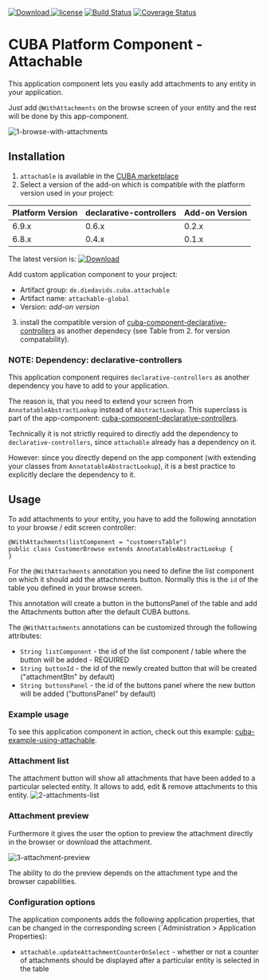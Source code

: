 [ ![Download](https://api.bintray.com/packages/mariodavid/cuba-components/cuba-component-attachable/images/download.svg) ](https://bintray.com/mariodavid/cuba-components/cuba-component-attachable/_latestVersion)
[![license](https://img.shields.io/badge/license-Apache%20License%202.0-blue.svg?style=flat)](http://www.apache.org/licenses/LICENSE-2.0)
[![Build Status](https://travis-ci.org/mariodavid/cuba-component-attachable.svg?branch=master)](https://travis-ci.org/mariodavid/cuba-component-attachable)
[![Coverage Status](https://coveralls.io/repos/github/mariodavid/cuba-component-attachable/badge.svg)](https://coveralls.io/github/mariodavid/cuba-component-attachable)

# CUBA Platform Component - Attachable

This application component lets you easily add attachments to any entity in your application.


Just add `@WithAttachments` on the browse screen of your entity and the rest will be done by this app-component.

![1-browse-with-attachments](https://github.com/mariodavid/cuba-component-attachable/blob/master/img/1-browse-with-attachments.png)



## Installation



1. `attachable` is available in the [CUBA marketplace](https://www.cuba-platform.com/marketplace)
2. Select a version of the add-on which is compatible with the platform version used in your project:

| Platform Version | declarative-controllers | Add-on Version |
| ---------------- | -------------- | -------------- |
| 6.9.x            | 0.6.x          | 0.2.x          |
| 6.8.x            | 0.4.x          | 0.1.x          |


The latest version is: [ ![Download](https://api.bintray.com/packages/mariodavid/cuba-components/cuba-component-attachable/images/download.svg) ](https://bintray.com/mariodavid/cuba-components/cuba-component-attachable/_latestVersion)

Add custom application component to your project:

* Artifact group: `de.diedavids.cuba.attachable`
* Artifact name: `attachable-global`
* Version: *add-on version*

3. install the compatible version of [cuba-component-declarative-controllers](https://github.com/balvi/cuba-component-declarative-controllers) as another dependecy (see Table from 2. for version compatability).


### NOTE: Dependency: declarative-controllers
This application component requires `declarative-controllers` as another dependency you have to add to your application.

The reason is, that you need to extend your screen from `AnnotatableAbstractLookup` instead of `AbstractLookup`.
This superclass is part of the app-component: [cuba-component-declarative-controllers](https://github.com/balvi/cuba-component-declarative-controllers).

Technically it is not strictly required to directly add the dependency to `declarative-controllers`, since `attachable` already has a dependency on it.

However: since you directly depend on the app component (with extending your classes from `AnnotatableAbstractLookup`), 
it is a best practice to explicitly declare the dependency to it.



## Usage

To add attachments to your entity, you have to add the following annotation to your browse / edit screen controller:

```
@WithAttachments(listComponent = "customersTable")
public class CustomerBrowse extends AnnotatableAbstractLookup {
}
```

For the `@WithAttachments` annotation you need to define the list component on which it should add the attachments button.
Normally this is the `id` of the table you defined in your browse screen.

This annotation will create a button in the buttonsPanel of the table and add the Attachments button after the default CUBA buttons.

The `@WithAttachments` annotations can be customized through the following attributes:

* `String listComponent` - the id of the list component / table where the button will be added - REQUIRED
* `String buttonId` - the id of the newly created button that will be created ("attachmentBtn" by default)
* `String buttonsPanel` - the id of the buttons panel where the new button will be added ("buttonsPanel" by default)


### Example usage
To see this application component in action, check out this example: [cuba-example-using-attachable](https://github.com/mariodavid/cuba-example-using-attachable).


### Attachment list

The attachment button will show all attachments that have been added to a particular selected entity.
It allows to add, edit & remove attachments to this entity.
![2-attachments-list](https://github.com/mariodavid/cuba-component-attachable/blob/master/img/2-attachments-list.png)

### Attachment preview
Furthermore it gives the user the option to preview the attachment directly in the browser or download the attachment.
 
![3-attachment-preview](https://github.com/mariodavid/cuba-component-attachable/blob/master/img/3-attachment-preview.png)

The ability to do the preview depends on the attachment type and the browser capabilities.

### Configuration options

The application components adds the following application properties, that can be changed in the corresponding screen (`Administration > Application Properties):

* `attachable.updateAttachmentCounterOnSelect` - whether or not a counter of attachments should be displayed after a particular entity is selected in the table
